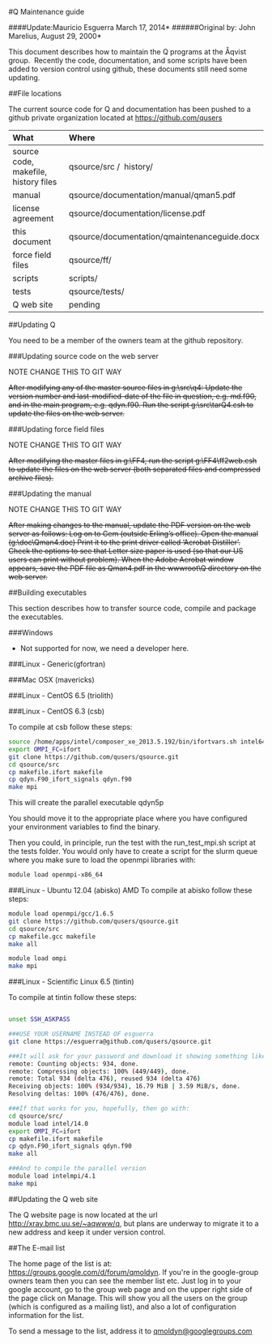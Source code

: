#Q Maintenance guide

####Update:Mauricio Esguerra March 17, 2014*
######Original by: John Marelius, August 29, 2000*


This document describes how to maintain the Q programs at the Åqvist
group.  Recently the code, documentation, and some scripts have been
added to version control using github, these documents still need some
updating. 


##File locations

The current source code for Q and documentation has been pushed to a
github private organization located at https://github.com/qusers


| What                                 | Where                                        |
|:------------------------------------ |:---------------------------------------------| 
| source code, makefile, history files | qsource/src /  history/                      |
| manual                               | qsource/documentation/manual/qman5.pdf       |
| license agreement                    | qsource/documentation/license.pdf            |
| this document                        | qsource/documentation/qmaintenanceguide.docx |
| force field files                    | qsource/ff/                                  |
| scripts                              | scripts/                                     |
| tests                                | qsource/tests/                               |
| Q web site                           | pending                                      |


##Updating Q

You need to be a member of the owners team at the github repository. 

###Updating source code on the web server

NOTE CHANGE THIS TO GIT WAY

~~After modifying any of the master source files in g:\\src\\q4: Update the version number and last-modified-date of the file in question, e.g. md.f90, and in the main program, e.g. qdyn.f90. Run the script g:\\src\\tarQ4.csh to update the files on the web server.~~

###Updating force field files

NOTE CHANGE THIS TO GIT WAY

~~After modifying the master files in g:\\FF4, run the script g:\\FF4\\ff2web.csh to update the files on the web server (both separated files and compressed archive files).~~

###Updating the manual

NOTE CHANGE THIS TO GIT WAY

~~After making changes to the manual, update the PDF version on the web
server as follows: Log on to Gem (outside Erling’s office).
Open the manual (g:\\doc\\Qman4.doc)
Print it to the print driver called ‘Acrobat Distiller’. Check the options to see that Letter size paper is used (so that our US users can print without problem).
When the Adobe Acrobat window appears, save the PDF file as Qman4.pdf in the wwwroot\\Q directory on the web server.~~



##Building executables

This section describes how to transfer source code, compile and package
the executables.

###Windows

-   Not supported for now, we need a developer here.

###Linux - Generic(gfortran)


###Mac OSX (mavericks)


###Linux - CentOS 6.5 (triolith)



###Linux - CentOS 6.3 (csb)

To compile at csb follow these steps:
```bash
source /home/apps/intel/composer_xe_2013.5.192/bin/ifortvars.sh intel64
export OMPI_FC=ifort
git clone https://github.com/qusers/qsource.git
cd qsource/src
cp makefile.ifort makefile
cp qdyn.F90_ifort_signals qdyn.f90
make mpi
```

This will create the parallel executable qdyn5p

You should move it to the appropriate place where you have configured your environment variables to find the binary.

Then you could, in principle, run the test with the run_test_mpi.sh script at the tests folder.
You would only have to create a script for the slurm queue where you make sure to load the openmpi libraries with:
```bash
module load openmpi-x86_64
```

###Linux - Ubuntu 12.04 (abisko) AMD
To compile at abisko follow these steps:
```bash
module load openmpi/gcc/1.6.5
git clone https://github.com/qusers/qsource.git
cd qsource/src
cp makefile.gcc makefile
make all

module load ompi
make mpi
```

###Linux - Scientific Linux 6.5 (tintin)

To compile at tintin follow these steps:
```bash

unset SSH_ASKPASS

###USE YOUR USERNAME INSTEAD OF esguerra
git clone https://esguerra@github.com/qusers/qsource.git 

###It will ask for your password and download it showing something like:
remote: Counting objects: 934, done.
remote: Compressing objects: 100% (449/449), done.
remote: Total 934 (delta 476), reused 934 (delta 476)
Receiving objects: 100% (934/934), 16.79 MiB | 3.59 MiB/s, done.
Resolving deltas: 100% (476/476), done.

###If that works for you, hopefully, then go with:
cd qsource/src/
module load intel/14.0
export OMPI_FC=ifort
cp makefile.ifort makefile
cp qdyn.F90_ifort_signals qdyn.f90
make all

###And to compile the parallel version
module load intelmpi/4.1
make mpi
```

##Updating the Q web site

The Q website page is now located at the url http://xray.bmc.uu.se/~aqwww/q, but 
plans are underway to migrate it to a new address and keep it under version control.


##The E-mail list

The home page of the list is at: https://groups.google.com/d/forum/qmoldyn.
If you're in the google-group owners team then you can see the member list etc.
Just log in to your google account, go to the group web page and on the upper right side of
the page click on Manage. This will show you all the users on the group
(which is configured as a mailing list), and also a lot of configuration
information for the list.

To send a message to the list, address it to qmoldyn@googlegroups.com


